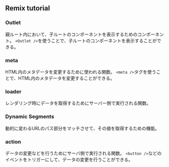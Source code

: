 ## Remix tutorial
### Outlet
親ルート内において、子ルートのコンポーネントを表示するためのコンポーネント。
`<Outlet />`を使うことで、子ルートのコンポーネントを表示することができる。

### meta
HTML内のメタデータを変更するために使われる関数。
`<meta />`タグを使うことで、HTML内のメタデータを変更することができる。

### loader
レンダリング時にデータを取得するためにサーバー側で実行される関数。

### Dynamic Segments
動的に変わるURLのパス部分をマッチさせて、その値を取得するための機能。


### action
データの変更などを行うためにサーバ側で実行される関数。
`<button />`などのイベントをトリガーにして、データの変更を行うことができる。
